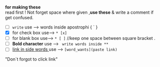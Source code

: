 **for making these**  
read first ! Not forget space where given ,**use these** & write a comment if get confused. 

 * [ ]  `write` use --> words inside apostrophi { ` }
 * [x]  for check box use-->  `* [x]`
 * [ ]  for blank box use-->  `* [ ]` //keep one space between square bracket .
 * [ ] **Bold character** use --> ` write words inside **`
 * [ ] [link in side words ](https://github.com/ru-cpu/github_file_symbols_code) use --> `[word_wants](paste link)`

"Don`t forgot to click link" 
